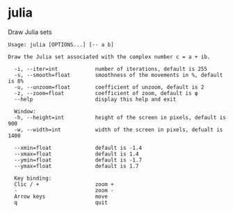 # julia
Draw Julia sets

    Usage: julia [OPTIONS...] [-- a b]

    Draw the Julia set associated with the complex number c = a + ib.

      -i, --iter=int            number of iterations, default is 255
      -s, --smooth=float        smoothness of the movements in %, default is 8%
      -u, --unzoom=float        coefficient of unzoom, default is 2
      -z, --zoom=float          coefficient of zoom, default is φ
      --help                    display this help and exit

      Window:
      -h, --height=int          height of the screen in pixels, default is 900
      -w, --width=int           width of the screen in pixels, defualt is 1400

      --xmin=float              default is -1.4
      --xmax=float              default is 1.4
      --ymin=float              default is -1.7
      --ymax=float              default is 1.7

      Key binding:
      Clic / +                  zoom +
      -                         zoom -
      Arrow keys                move
      q                         quit
